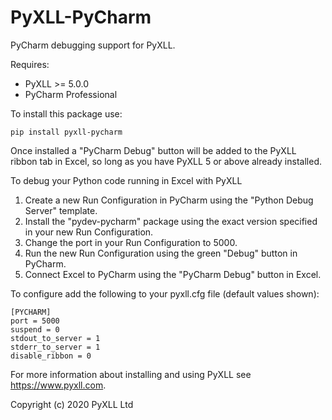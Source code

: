 # PyXLL-PyCharm

PyCharm debugging support for PyXLL.

Requires:

- PyXLL >= 5.0.0
- PyCharm Professional

To install this package use:

    pip install pyxll-pycharm

Once installed a "PyCharm Debug" button will be added to the PyXLL ribbon tab in Excel, so
long as you have PyXLL 5 or above already installed.

To debug your Python code running in Excel with PyXLL

1. Create a new Run Configuration in PyCharm using the "Python Debug Server" template. 
2. Install the "pydev-pycharm" package using the exact version specified in your new Run Configuration.
3. Change the port in your Run Configuration to 5000.
4. Run the new Run Configuration using the green "Debug" button in PyCharm.
5. Connect Excel to PyCharm using the "PyCharm Debug" button in Excel.

To configure add the following to your pyxll.cfg file (default values shown):

    [PYCHARM]
    port = 5000
    suspend = 0
    stdout_to_server = 1
    stderr_to_server = 1
    disable_ribbon = 0

For more information about installing and using PyXLL see https://www.pyxll.com.

Copyright (c) 2020 PyXLL Ltd
